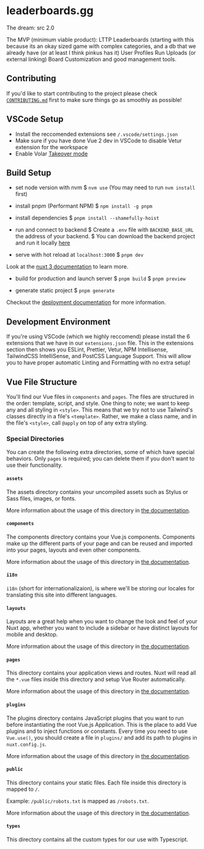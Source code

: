 # leaderboards.gg

The dream: src 2.0

The MVP (minimum viable product):
LTTP Leaderboards (starting with this because its an okay sized game with complex categories, and a db that we already have (or at least I think pinkus has it)
User Profiles
Run Uploads (or external linking)
Board Customization and good management tools.

## Contributing

If you'd like to start contributing to the project please check [`CONTRIBUTING.md`](https://github.com/leaderboardsgg/leaderboard-site/blob/main/CONTRIBUTING.md) first to make sure things go as smoothly as possible!

## VSCode Setup

- Install the reccomended extensions see `/.vscode/settings.json`
- Make sure if you have done Vue 2 dev in VSCode to disable Vetur extension for the workspace
- Enable Volar [Takeover mode](https://vuejs.org/guide/typescript/overview.html#takeover-mode)

## Build Setup

- set node version with nvm
  $ `nvm use`
  (You may need to run `nvm install` first)

- install pnpm (Performant NPM)
  $ `npm install -g pnpm`

- install dependencies
  $ `pnpm install --shamefully-hoist`

- run and connect to backend
  $ Create a `.env` file with `BACKEND_BASE_URL` the address of your backend.
  $ You can download the backend project and run it locally [here](https://github.com/leaderboardsgg/leaderboard-backend)

- serve with hot reload at `localhost:3000`
  $ `pnpm dev`

Look at the [nuxt 3 documentation](https://v3.nuxtjs.org) to learn more.

- build for production and launch server
  $ `pnpm build`
  $ `pnpm preview`

- generate static project
  $ `pnpm generate`

Checkout the [deployment documentation](https://v3.nuxtjs.org/guide/deploy/presets) for more information.

## Development Environment

If you're using VSCode (which we highly reccomend) please install the 6 extensions that we have in our `extensions.json` file. This in the extensions section then shows you ESLint, Prettier, Vetur, NPM Intellisense, TailwindCSS IntelliSense, and PostCSS Language Support. This will allow you to have proper automatic Linting and Formatting with no extra setup!

## Vue File Structure

You'll find our Vue files in `components` and `pages`. The files are structured in the order: template, script, and style. One thing to note; we want to keep any and all styling in `<style>`. This means that we try not to use Tailwind's classes directly in a file's `<template>`. Rather, we make a class name, and in the file's `<style>`, call `@apply` on top of any extra styling.

### Special Directories

You can create the following extra directories, some of which have special behaviors. Only `pages` is required; you can delete them if you don't want to use their functionality.

#### `assets`

The assets directory contains your uncompiled assets such as Stylus or Sass files, images, or fonts.

More information about the usage of this directory in [the documentation](https://nuxtjs.org/docs/2.x/directory-structure/assets).

#### `components`

The components directory contains your Vue.js components. Components make up the different parts of your page and can be reused and imported into your pages, layouts and even other components.

More information about the usage of this directory in [the documentation](https://nuxtjs.org/docs/2.x/directory-structure/components).

#### `i18n`

`i18n` (short for internationalizaion), is where we'll be storing our locales for translating this site into different languages.

#### `layouts`

Layouts are a great help when you want to change the look and feel of your Nuxt app, whether you want to include a sidebar or have distinct layouts for mobile and desktop.

More information about the usage of this directory in [the documentation](https://nuxtjs.org/docs/2.x/directory-structure/layouts).

#### `pages`

This directory contains your application views and routes. Nuxt will read all the `*.vue` files inside this directory and setup Vue Router automatically.

More information about the usage of this directory in [the documentation](https://nuxtjs.org/docs/2.x/get-started/routing).

#### `plugins`

The plugins directory contains JavaScript plugins that you want to run before instantiating the root Vue.js Application. This is the place to add Vue plugins and to inject functions or constants. Every time you need to use `Vue.use()`, you should create a file in `plugins/` and add its path to plugins in `nuxt.config.js`.

More information about the usage of this directory in [the documentation](https://nuxtjs.org/docs/2.x/directory-structure/plugins).

#### `public`

This directory contains your static files. Each file inside this directory is mapped to `/`.

Example: `/public/robots.txt` is mapped as `/robots.txt`.

More information about the usage of this directory in [the documentation](https://nuxtjs.org/docs/2.x/directory-structure/static).

#### `types`

This directory contains all the custom types for our use with Typescript.
